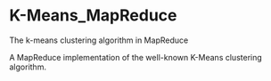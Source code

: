 # K-Means_MapReduce
The k-means clustering algorithm in MapReduce

A MapReduce implementation of the well-known K-Means clustering algorithm.

